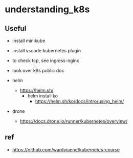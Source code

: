 # understanding_k8s

## Useful

- install minikube
- install vscode kubernetes plugin
- to check tcp, see ingress-nginx
- look over k8s public doc

- helm
  - https://helm.sh/
    - helm install ko
      - https://helm.sh/ko/docs/intro/using_helm/

- drone
  - https://docs.drone.io/runner/kubernetes/overview/

## ref

- https://github.com/wardviaene/kubernetes-course
